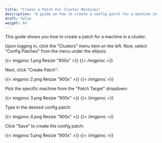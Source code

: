 ```yaml
---
title: "Create a Patch For Cluster Machines"
description: "A guide on how to create a config patch for a machine in a cluster."
draft: false
weight: 60
---
```


This guide shows you how to create a patch for a machine in a cluster.

Upon logging in, click the "Clusters" menu item on the left.
Now, select "Config Patches" from the menu under the ellipsis:

{{< imgproc 1.png Resize "900x" >}}
{{< /imgproc >}}

Next, click "Create Patch":

{{< imgproc 2.png Resize "900x" >}}
{{< /imgproc >}}

Pick the specific machine from the "Patch Target" dropdown:

{{< imgproc 3.png Resize "900x" >}}
{{< /imgproc >}}

Type in the desired config patch:

{{< imgproc 4.png Resize "900x" >}}
{{< /imgproc >}}

Click "Save" to create the config patch:

{{< imgproc 5.png Resize "900x" >}}
{{< /imgproc >}}

